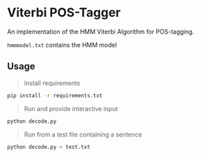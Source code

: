 # Viterbi POS-Tagger

An implementation of the HMM Viterbi Algorithm for POS-tagging.


`hmmmodel.txt` contains the HMM model

## Usage

> Install requirements
```bash
pip install -r requirements.txt
```

> Run and provide interactive input
```bash
python decode.py
```

> Run from a test file containing a sentence
```bash
python decode.py < test.txt
```
